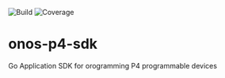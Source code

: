 ![Build](https://github.com/onosproject/onos-p4-sdk/workflows/build/badge.svg)
![Coverage](https://img.shields.io/badge/Coverage-63.4%25-yellow)



<!--
SPDX-FileCopyrightText: 2022 Intel Corporation

SPDX-License-Identifier: Apache-2.0
-->

# onos-p4-sdk
Go Application SDK for orogramming P4 programmable devices 
